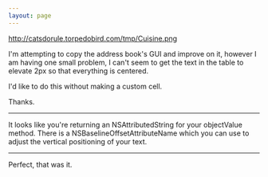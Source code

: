 ```yaml
---
layout: page
---
```


http://catsdorule.torpedobird.com/tmp/Cuisine.png

I'm attempting to copy the address book's GUI and improve on it, however I am having one small problem, I can't seem to get the text in the table to elevate 2px so that everything is centered.

I'd like to do this without making a custom cell.

Thanks.

----

It looks like you're returning an NSAttributedString for your objectValue method. There is a NSBaselineOffsetAttributeName which you can use to adjust the vertical positioning of your text.

----

Perfect, that was it.
